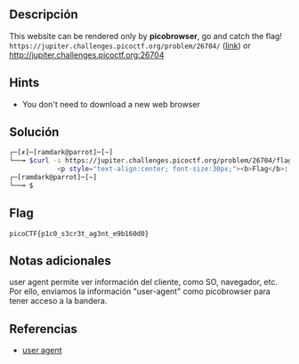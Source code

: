 ## Descripción
This website can be rendered only by **picobrowser**, go and catch the flag! `https://jupiter.challenges.picoctf.org/problem/26704/` ([link](https://jupiter.challenges.picoctf.org/problem/26704/)) or http://jupiter.challenges.picoctf.org:26704

## Hints
+ You don't need to download a new web browser

## Solución
``` bash 
┌─[✗]─[ramdark@parrot]─[~]
└──╼ $curl -s https://jupiter.challenges.picoctf.org/problem/26704/flag -H "User-Agent: picobrowser" | grep picoCTF
            <p style="text-align:center; font-size:30px;"><b>Flag</b>: <code>picoCTF{p1c0_s3cr3t_ag3nt_e9b160d0}</code></p>
┌─[ramdark@parrot]─[~]
└──╼ $


```


## Flag

``` picoCTF{p1c0_s3cr3t_ag3nt_e9b160d0} ```


## Notas adicionales

user agent permite ver información del cliente, como SO, navegador, etc.
Por ello, enviamos la información "user-agent" como picobrowser para tener acceso a la bandera. 


## Referencias
+ [user agent](https://developer.mozilla.org/es/docs/Web/HTTP/Headers/User-Agent)
